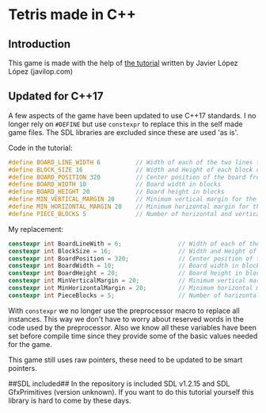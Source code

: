 # Tetris made in C++

## Introduction
This game is made with the help of [the tutorial](https://javilop.com/gamedev/tetris-tutorial-in-c-platform-independent-focused-in-game-logic-for-beginners/) written by Javier López López (javilop.com)

## Updated for C++17
A few aspects of the game have been updated to use C++17 standards. I no longer rely on `#DEFINE` but use `constexpr` to replace this in the self made game files. The SDL libraries are excluded since these are used 'as is'.

Code in the tutorial:
```cpp
#define BOARD_LINE_WIDTH 6          // Width of each of the two lines that delimit the board
#define BLOCK_SIZE 16               // Width and Height of each block of a piece
#define BOARD_POSITION 320          // Center position of the board from the left of the screen
#define BOARD_WIDTH 10              // Board width in blocks 
#define BOARD_HEIGHT 20             // Board height in blocks
#define MIN_VERTICAL_MARGIN 20      // Minimum vertical margin for the board limit      
#define MIN_HORIZONTAL_MARGIN 20    // Minimum horizontal margin for the board limit
#define PIECE_BLOCKS 5              // Number of horizontal and vertical blocks of a matrix piece
 ```

 My replacement:
 ```cpp
constexpr int BoardLineWith = 6;				// Width of each of the two lines that delimit the board
constexpr int BlockSize = 16;					// Width and Height of each block of a piece
constexpr int BoardPosition = 320;				// Center position of the board from the left of the screen
constexpr int BoardWidth = 10;					// Board width in blocks
constexpr int BoardHeight = 20;					// Board height in blocks
constexpr int MinVerticalMargin = 20;			// Minimum vertical margin for the board limit
constexpr int MinHorizontalMargin = 20;			// Minimum horizontal margin for the board limit
constexpr int PieceBlocks = 5;					// Number of horizontal and vertical blocks of a matrix piece
```

With `constexpr` we no longer use the preprocessor macro to replace all instances. This way we don't have to worry about reserved words in the code used by the preprocessor. Also we know all these variables have been set before compile time since they provide some of the basic values needed for the game. 

This game still uses raw pointers, these need to be updated to be smart pointers. 

##SDL included##
In the repository is included SDL v1.2.15 and SDL GfxPrimitives (version unknown). If you want to do this tutorial yourself this library is hard to come by these days. 